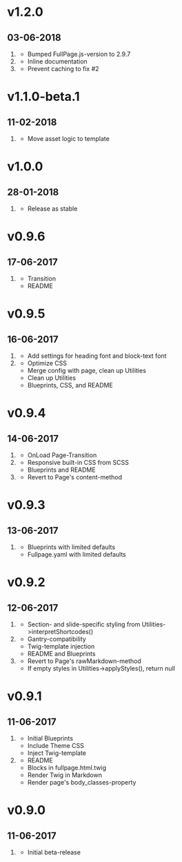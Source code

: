 # v1.2.0
## 03-06-2018

1. [](#new)
    * Bumped FullPage.js-version to 2.9.7
2. [](#improved)
    * Inline documentation
3. [](#bugfix)
    * Prevent caching to fix #2

# v1.1.0-beta.1
## 11-02-2018

1. [](#improved)
    * Move asset logic to template

# v1.0.0
## 28-01-2018

1. [](#new)
    * Release as stable

# v0.9.6
## 17-06-2017

1. [](#improved)
    * Transition
    * README

# v0.9.5
## 16-06-2017

1. [](#new)
    * Add settings for heading font and block-text font
2. [](#improved)
    * Optimize CSS
    * Merge config with page, clean up Utilities
    * Clean up Utilities
    * Blueprints, CSS, and README

# v0.9.4
## 14-06-2017

1. [](#new)
    * OnLoad Page-Transition
2. [](#improved)
    * Responsive built-in CSS from SCSS
    * Blueprints and README
3. [](#bugfix)
    * Revert to Page's content-method

# v0.9.3
## 13-06-2017

1. [](#improved)
    * Blueprints with limited defaults
    * Fullpage.yaml with limited defaults

# v0.9.2
## 12-06-2017

1. [](#new)
    * Section- and slide-specific styling from Utilities->interpretShortcodes()
2. [](#improved)
    * Gantry-compatibility
    * Twig-template injection
    * README and Blueprints
3. [](#bugfix)
    * Revert to Page's rawMarkdown-method
    * If empty styles in Utilities->applyStyles(), return null

# v0.9.1
## 11-06-2017

1. [](#new)
    * Initial Blueprints
    * Include Theme CSS
    * Inject Twig-template
2. [](#improved)
    * README
    * Blocks in fullpage.html.twig
    * Render Twig in Markdown
    * Render page's body_classes-property

# v0.9.0
## 11-06-2017

1. [](#new)
    * Initial beta-release
